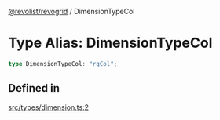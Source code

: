 [@revolist/revogrid](README.md) / DimensionTypeCol

# Type Alias: DimensionTypeCol

```ts
type DimensionTypeCol: "rgCol";
```

## Defined in

[src/types/dimension.ts:2](https://github.com/revolist/revogrid/blob/6d16baf0ac19236f5511b0ce2aeccf75326e95c2/src/types/dimension.ts#L2)
